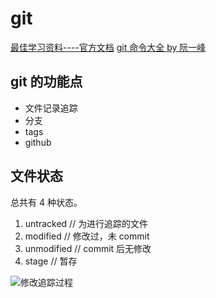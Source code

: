# git

[最佳学习资料----官方文档](https://git-scm.com/book/zh/v2/)
[git 命令大全 by 阮一峰](https://mp.weixin.qq.com/s?__biz=MzAxMTkwODIyNA==&mid=2247494311&idx=1&sn=41bfb8e16d7453966fafac462f59d096&chksm=9bbb4f48acccc65e2743e4cd1ef67f495aa68013ee653019ae37e76f3dd5b0299dc1a40ad984&mpshare=1&scene=1&srcid=&sharer_sharetime=1581865222843&sharer_shareid=4ca2e2c8b15f82ca493f700f9ff88781#rd)

## git 的功能点

- 文件记录追踪
- 分支
- tags
- github

## 文件状态

总共有 4 种状态。

1. untracked  // 为进行追踪的文件
2. modified  // 修改过，未 commit
3. unmodified  // commit 后无修改
4. stage  // 暂存 

![修改追踪过程](https://git-scm.com/book/en/v2/images/lifecycle.png)

### 
